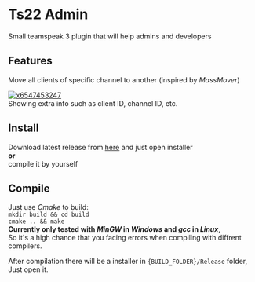 # Ts22 Admin
Small teamspeak 3 plugin that will help admins and developers

## Features
Move all clients of specific channel to another (inspired by *MassMover*)
  
[![x6547453247](https://beeimg.com/images/x65474532472.png)](https://beeimg.com/view/x6547453247)  
Showing extra info such as client ID, channel ID, etc.


## Install
Download latest release from [here](https://github.com/Arian8j2/Ts22-Admin/releases/latest) and just open installer  
**or**  
compile it by yourself

## Compile
Just use *Cmake* to build:  
`mkdir build && cd build`  
`cmake .. && make`  
**Currently only tested with *MinGW* in *Windows* and *gcc* in *Linux***,  
So it's a high chance that you facing errors when compiling with diffrent compilers. 

After compilation there will be a installer in `{BUILD_FOLDER}/Release` folder, Just open it.

